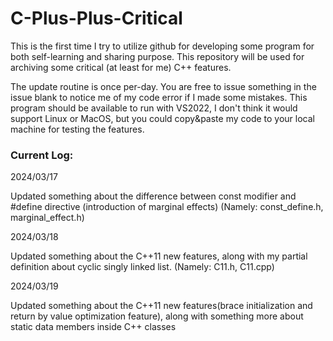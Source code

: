 # C-Plus-Plus-Critical
This is the first time I try to utilize github for developing some program for both self-learning and sharing purpose. This repository will be used for archiving some critical (at least for me) C++ features.

The update routine is once per-day. You are free to issue something in the issue blank to notice me of my code error if I made some mistakes. This program should be available to run with VS2022, I don't think it would support Linux or MacOS, but you could copy&paste my code to your local machine for testing the features.

### Current Log:
 
2024/03/17
    
Updated something about the difference between const modifier and #define directive (introduction of marginal effects) (Namely: const_define.h, marginal_effect.h)
 
2024/03/18
   
Updated something about the C++11 new features, along with my partial definition about cyclic singly linked list. (Namely: C11.h, C11.cpp)

2024/03/19

Updated something about the C++11 new features(brace initialization and return by value optimization feature), along with something more about static data members inside C++ classes


